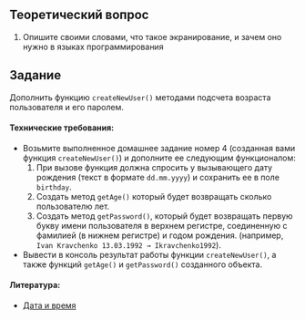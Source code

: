 ## Теоретический вопрос

1. Опишите своими словами, что такое экранирование, и зачем оно нужно в языках программирования

## Задание

Дополнить функцию `createNewUser()` методами подсчета возраста пользователя и его паролем.

#### Технические требования:
- Возьмите выполненное домашнее задание номер 4 (созданная вами функция `createNewUser()`) и дополните ее следующим функционалом:
   1. При вызове функция должна спросить у вызывающего дату рождения (текст в формате `dd.mm.yyyy`) и сохранить ее в поле `birthday`.
   2. Создать метод `getAge()` который будет возвращать сколько пользователю лет.
   3. Создать метод `getPassword()`, который будет возвращать первую букву имени пользователя в верхнем регистре, соединенную с фамилией (в нижнем регистре) и годом рождения. (например, `Ivan Kravchenko 13.03.1992 → Ikravchenko1992`).
- Вывести в консоль результат работы функции `createNewUser()`, а также функций `getAge()` и `getPassword()` созданного объекта.

#### Литература:
- [Дата и время](https://learn.javascript.ru/datetime)